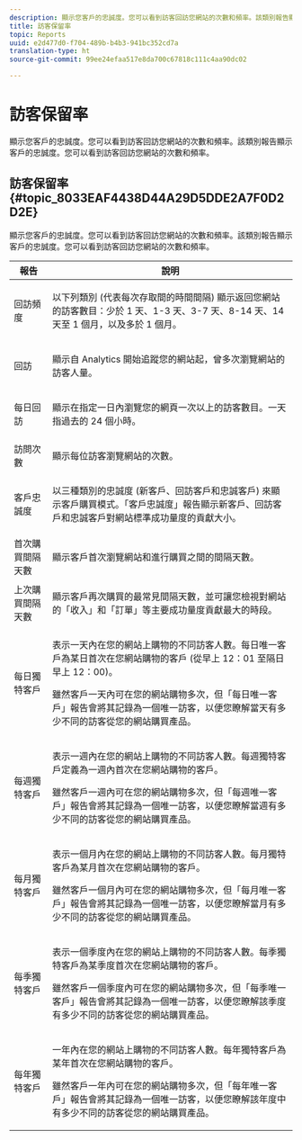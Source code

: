 ```yaml
---
description: 顯示您客戶的忠誠度。您可以看到訪客回訪您網站的次數和頻率。該類別報告顯示客戶的忠誠度。您可以看到訪客回訪您網站的次數和頻率。
title: 訪客保留率
topic: Reports
uuid: e2d477d0-f704-489b-b4b3-941bc352cd7a
translation-type: ht
source-git-commit: 99ee24efaa517e8da700c67818c111c4aa90dc02

---
```



# 訪客保留率

顯示您客戶的忠誠度。您可以看到訪客回訪您網站的次數和頻率。該類別報告顯示客戶的忠誠度。您可以看到訪客回訪您網站的次數和頻率。

## 訪客保留率 {#topic_8033EAF4438D44A29D5DDE2A7F0D2D2E}

顯示您客戶的忠誠度。您可以看到訪客回訪您網站的次數和頻率。該類別報告顯示客戶的忠誠度。您可以看到訪客回訪您網站的次數和頻率。

<table id="table_486948EB47664B90BDF9915314B572B0"> 
 <thead> 
  <tr> 
   <th colname="col1" class="entry"> 報告 </th> 
   <th colname="col2" class="entry"> 說明 </th> 
  </tr> 
 </thead>
 <tbody> 
  <tr> 
   <td colname="col1"> 回訪頻度 </td> 
   <td colname="col2"> <p>以下列類別 (代表每次存取間的時間間隔) 顯示返回您網站的訪客數目：少於 1 天、1-3 天、3-7 天、8-14 天、14 天至 1 個月，以及多於 1 個月。 </p> </td> 
  </tr> 
  <tr> 
   <td colname="col1"> 回訪 </td> 
   <td colname="col2"> <p>顯示自 Analytics 開始追蹤您的網站起，曾多次瀏覽網站的訪客人量。 </p> </td> 
  </tr> 
  <tr> 
   <td colname="col1"> 每日回訪 </td> 
   <td colname="col2"> <p>顯示在指定一日內瀏覽您的網頁一次以上的訪客數目。一天指過去的 24 個小時。 </p> </td> 
  </tr> 
  <tr> 
   <td colname="col1"> 訪問次數 </td> 
   <td colname="col2"> <p>顯示每位訪客瀏覽網站的次數。 </p> </td> 
  </tr> 
  <tr> 
   <td colname="col1"> 客戶忠誠度 </td> 
   <td colname="col2"> <p>以三種類別的忠誠度 (新客戶、回訪客戶和忠誠客戶) 來顯示客戶購買模式。「<span class="wintitle">客戶忠誠度</span>」報告顯示新客戶、回訪客戶和忠誠客戶對網站標準成功量度的貢獻大小。 </p> </td> 
  </tr> 
  <tr> 
   <td colname="col1"> 首次購買間隔天數 </td> 
   <td colname="col2"> <p>顯示客戶首次瀏覽網站和進行購買之間的間隔天數。 </p> </td> 
  </tr> 
  <tr> 
   <td colname="col1"> 上次購買間隔天數 </td> 
   <td colname="col2"> <p>顯示客戶再次購買的最常見間隔天數，並可讓您檢視對網站的「收入」和「訂單」等主要成功量度貢獻最大的時段。 </p> </td> 
  </tr> 
  <tr> 
   <td colname="col1"> 每日獨特客戶 </td> 
   <td colname="col2"> <p>表示一天內在您的網站上購物的不同訪客人數。每日唯一客戶為某日首次在您網站購物的客戶 (從早上 12：01 至隔日早上 12：00)。 </p> <p>雖然客戶一天內可在您的網站購物多次，但「<span class="wintitle">每日唯一客戶</span>」報告會將其記錄為一個唯一訪客，以便您瞭解當天有多少不同的訪客從您的網站購買產品。 </p> </td> 
  </tr> 
  <tr> 
   <td colname="col1"> 每週獨特客戶 </td> 
   <td colname="col2"> <p>表示一週內在您的網站上購物的不同訪客人數。每週獨特客戶定義為一週內首次在您網站購物的客戶。 </p> <p>雖然客戶一週內可在您的網站購物多次，但「<span class="wintitle">每週唯一客戶</span>」報告會將其記錄為一個唯一訪客，以便您瞭解當週有多少不同的訪客從您的網站購買產品。 </p> </td> 
  </tr> 
  <tr> 
   <td colname="col1"> 每月獨特客戶 </td> 
   <td colname="col2"> <p>表示一個月內在您的網站上購物的不同訪客人數。每月獨特客戶為某月首次在您網站購物的客戶。 </p> <p>雖然客戶一個月內可在您的網站購物多次，但「<span class="wintitle">每月唯一客戶</span>」報告會將其記錄為一個唯一訪客，以便您瞭解當月有多少不同的訪客從您的網站購買產品。 </p> </td> 
  </tr> 
  <tr> 
   <td colname="col1"> 每季獨特客戶 </td> 
   <td colname="col2"> <p>表示一個季度內在您的網站上購物的不同訪客人數。每季獨特客戶為某季度首次在您網站購物的客戶。 </p> <p>雖然客戶一個季度內可在您的網站購物多次，但「<span class="wintitle">每季唯一客戶</span>」報告會將其記錄為一個唯一訪客，以便您瞭解該季度有多少不同的訪客從您的網站購買產品。 </p> </td> 
  </tr> 
  <tr> 
   <td colname="col1"> 每年獨特客戶 </td> 
   <td colname="col2"> <p>一年內在您的網站上購物的不同訪客人數。每年獨特客戶為某年首次在您網站購物的客戶。 </p> <p>雖然客戶一年內可在您的網站購物多次，但「<span class="wintitle">每年唯一客戶</span>」報告會將其記錄為一個唯一訪客，以便您瞭解該年度中有多少不同的訪客從您的網站購買產品。 </p> </td> 
  </tr> 
 </tbody> 
</table>

